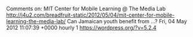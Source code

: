 Comments on: MIT Center for Mobile Learning @ The Media Lab http://j4u2.com/breadfruit-static/2012/05/04/mit-center-for-mobile-learning-the-media-lab/ Can Jamaican youth benefit from ...? Fri, 04 May 2012 11:07:39 +0000  hourly   1  https://wordpress.org/?v=5.2.4